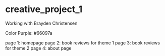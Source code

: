 # creative_project_1
Working with Brayden Christensen

Color Purple: #66097a

page 1: homepage
page 2: book reviews for theme 1
page 3: book reviews for theme 2
page 4: about page
